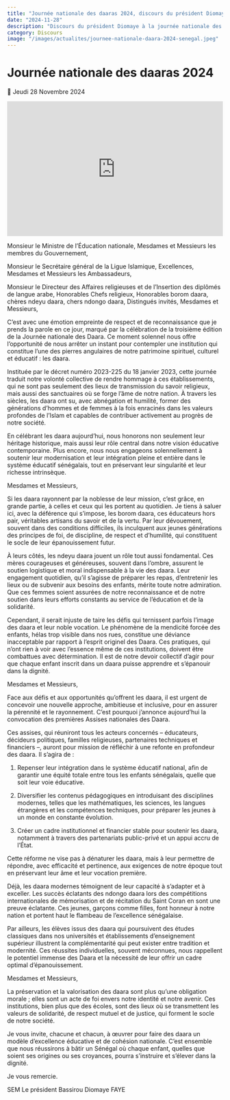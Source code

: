 ```yaml
---
title: "Journée nationale des daaras 2024, discours du président Diomaye"
date: "2024-11-28"
description: "Discours du président Diomaye à la journée nationale des daaras ce jeudi 28 Nov 2024"
category: Discours
image: "/images/actualites/journee-nationale-daara-2024-senegal.jpeg"
---
```


# Journée nationale des daaras 2024

📅 Jeudi 28 Novembre 2024

<!-- <img src="/images/actualites/journee-nationale-daara-2024-senegal.jpeg" alt="Diomaye Turquie" loading="lazy" fetchpriority="high"> -->

<iframe width="100%" height="315" src="https://www.youtube.com/embed/gZfrJLikeAE?rel=0&modestbranding=1&origin=https://www.vie-publique.sn" frameborder="0" allow="autoplay; encrypted-media" allowfullscreen></iframe>

Monsieur le Ministre de l’Éducation nationale,
Mesdames et Messieurs les membres du Gouvernement,

Monsieur le Secrétaire général de la Ligue Islamique,
Excellences, Mesdames et Messieurs les Ambassadeurs,

Monsieur le Directeur des Affaires religieuses et de l’Insertion des diplômés de langue arabe,
Honorables Chefs religieux,
Honorables borom daara, chères ndeyu daara, chers ndongo daara,
Distingués invités,
Mesdames et Messieurs,

C’est avec une émotion empreinte de respect et de reconnaissance que je prends la parole en ce jour, marqué par la célébration de la troisième édition de la Journée nationale des Daara. Ce moment solennel nous offre l’opportunité de nous arrêter un instant pour contempler une institution qui constitue l’une des pierres angulaires de notre patrimoine spirituel, culturel et éducatif : les daara.

Instituée par le décret numéro 2023-225 du 18 janvier 2023, cette journée traduit notre volonté collective de rendre hommage à ces établissements, qui ne sont pas seulement des lieux de transmission du savoir religieux, mais aussi des sanctuaires où se forge l’âme de notre nation. À travers les siècles, les daara ont su, avec abnégation et humilité, former des générations d’hommes et de femmes à la fois enracinés dans les valeurs profondes de l’Islam et capables de contribuer activement au progrès de notre société.

En célébrant les daara aujourd’hui, nous honorons non seulement leur héritage historique, mais aussi leur rôle central dans notre vision éducative contemporaine. Plus encore, nous nous engageons solennellement à soutenir leur modernisation et leur intégration pleine et entière dans le système éducatif sénégalais, tout en préservant leur singularité et leur richesse intrinsèque.

Mesdames et Messieurs,

Si les daara rayonnent par la noblesse de leur mission, c’est grâce, en grande partie, à celles et ceux qui les portent au quotidien. Je tiens à saluer ici, avec la déférence qui s’impose, les borom daara, ces éducateurs hors pair, véritables artisans du savoir et de la vertu. Par leur dévouement, souvent dans des conditions difficiles, ils inculquent aux jeunes générations des principes de foi, de discipline, de respect et d’humilité, qui constituent le socle de leur épanouissement futur.

À leurs côtés, les ndeyu daara jouent un rôle tout aussi fondamental. Ces mères courageuses et généreuses, souvent dans l’ombre, assurent le soutien logistique et moral indispensable à la vie des daara. Leur engagement quotidien, qu’il s’agisse de préparer les repas, d’entretenir les lieux ou de subvenir aux besoins des enfants, mérite toute notre admiration. Que ces femmes soient assurées de notre reconnaissance et de notre soutien dans leurs efforts constants au service de l’éducation et de la solidarité.

Cependant, il serait injuste de taire les défis qui ternissent parfois l’image des daara et leur noble vocation. Le phénomène de la mendicité forcée des enfants, hélas trop visible dans nos rues, constitue une déviance inacceptable par rapport à l’esprit originel des Daara. Ces pratiques, qui n’ont rien à voir avec l’essence même de ces institutions, doivent être combattues avec détermination. Il est de notre devoir collectif d’agir pour que chaque enfant inscrit dans un daara puisse apprendre et s’épanouir dans la dignité.

Mesdames et Messieurs,

Face aux défis et aux opportunités qu’offrent les daara, il est urgent de concevoir une nouvelle approche, ambitieuse et inclusive, pour en assurer la pérennité et le rayonnement. C’est pourquoi j’annonce aujourd’hui la convocation des premières Assises nationales des Daara.

Ces assises, qui réuniront tous les acteurs concernés – éducateurs, décideurs politiques, familles religieuses, partenaires techniques et financiers –, auront pour mission de réfléchir à une refonte en profondeur des daara. Il s’agira de :

1. Repenser leur intégration dans le système éducatif national, afin de garantir une équité totale entre tous les enfants sénégalais, quelle que soit leur voie éducative.

2. Diversifier les contenus pédagogiques en introduisant des disciplines modernes, telles que les mathématiques, les sciences, les langues étrangères et les compétences techniques, pour préparer les jeunes à un monde en constante évolution.

3. Créer un cadre institutionnel et financier stable pour soutenir les daara, notamment à travers des partenariats public-privé et un appui accru de l’État.

Cette réforme ne vise pas à dénaturer les daara, mais à leur permettre de répondre, avec efficacité et pertinence, aux exigences de notre époque tout en préservant leur âme et leur vocation première.

Déjà, les daara modernes témoignent de leur capacité à s’adapter et à exceller. Les succès éclatants des ndongo daara lors des compétitions internationales de mémorisation et de récitation du Saint Coran en sont une preuve éclatante. Ces jeunes, garçons comme filles, font honneur à notre nation et portent haut le flambeau de l’excellence sénégalaise.

Par ailleurs, les élèves issus des daara qui poursuivent des études classiques dans nos universités et établissements d’enseignement supérieur illustrent la complémentarité qui peut exister entre tradition et modernité. Ces réussites individuelles, souvent méconnues, nous rappellent le potentiel immense des Daara et la nécessité de leur offrir un cadre optimal d’épanouissement.

Mesdames et Messieurs,

La préservation et la valorisation des daara sont plus qu’une obligation morale ; elles sont un acte de foi envers notre identité et notre avenir. Ces institutions, bien plus que des écoles, sont des lieux où se transmettent les valeurs de solidarité, de respect mutuel et de justice, qui forment le socle de notre société.

Je vous invite, chacune et chacun, à œuvrer pour faire des daara un modèle d’excellence éducative et de cohésion nationale. C’est ensemble que nous réussirons à bâtir un Sénégal où chaque enfant, quelles que soient ses origines ou ses croyances, pourra s’instruire et s’élever dans la dignité.

Je vous remercie.

SEM Le président Bassirou Diomaye FAYE
